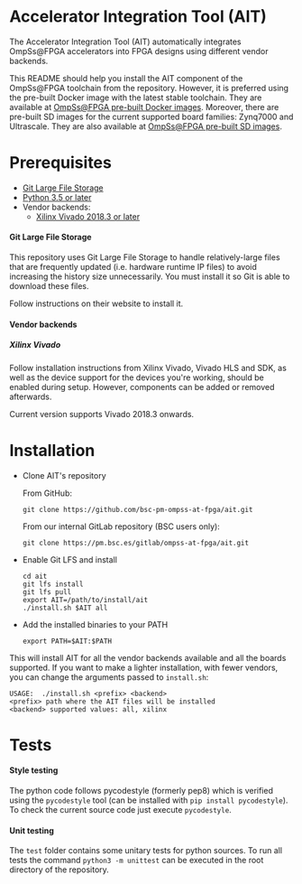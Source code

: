 # Accelerator Integration Tool (AIT)

The Accelerator Integration Tool (AIT) automatically integrates OmpSs@FPGA accelerators into FPGA designs using different vendor backends.

This README should help you install the AIT component of the OmpSs@FPGA toolchain from the repository.
However, it is preferred using the pre-built Docker image with the latest stable toolchain.
They are available at [OmpSs@FPGA pre-built Docker images](https://ompssatfpga.bsc.es/downloads/docker/).
Moreover, there are pre-built SD images for the current supported board families: Zynq7000 and Ultrascale.
They are also available at [OmpSs@FPGA pre-built SD images](https://ompssatfpga.bsc.es/downloads/sd-images/).

# Prerequisites
 - [Git Large File Storage](https://git-lfs.github.com/)
 - [Python 3.5 or later](https://www.python.org/)
 - Vendor backends:
   - [Xilinx Vivado 2018.3 or later](https://www.xilinx.com/support/download/index.html/content/xilinx/en/downloadNav/vivado-design-tools.html)

#### Git Large File Storage

This repository uses Git Large File Storage to handle relatively-large files that are frequently updated (i.e. hardware runtime IP files) to avoid increasing the history size unnecessarily. You must install it so Git is able to download these files.

Follow instructions on their website to install it.

#### Vendor backends

##### Xilinx Vivado

Follow installation instructions from Xilinx
Vivado, Vivado HLS and SDK, as well as the device support for the devices you're working, should be enabled during setup.
However, components can be added or removed afterwards.

Current version supports Vivado 2018.3 onwards.

# Installation

* Clone AIT's repository

    From GitHub:

	  git clone https://github.com/bsc-pm-ompss-at-fpga/ait.git

	From our internal GitLab repository (BSC users only):

	  git clone https://pm.bsc.es/gitlab/ompss-at-fpga/ait.git

* Enable Git LFS and install

	  cd ait
	  git lfs install
	  git lfs pull
	  export AIT=/path/to/install/ait
	  ./install.sh $AIT all

* Add the installed binaries to your PATH

	  export PATH=$AIT:$PATH

This will install AIT for all the vendor backends available and all the boards supported. If you want to make a lighter installation, with fewer vendors, you can change the arguments passed to `install.sh`:

	USAGE:  ./install.sh <prefix> <backend>
  	<prefix> path where the AIT files will be installed
  	<backend> supported values: all, xilinx

# Tests

#### Style testing

The python code follows pycodestyle (formerly pep8) which is verified using the `pycodestyle` tool (can be installed with `pip install pycodestyle`).
To check the current source code just execute `pycodestyle`.

#### Unit testing

The `test` folder contains some unitary tests for python sources.
To run all tests the command `python3 -m unittest` can be executed in the root directory of the repository.
